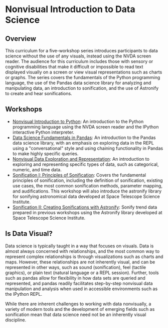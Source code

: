 # Nonvisual Introduction to Data Science

## Overview

This curriculum for a five-workshop series introduces participants to data science without the use of any visuals, instead using the NVDA screen reader. The audience for this curriculum includes those with sensory or cognitive disabilities that make it difficult or impossible to read text displayed visually on a screen or view visual representations such as charts or graphs. The series covers the fundamentals of the Python programming language, the use of the Pandas data science library for analyzing and manipulating data, an introduction to sonification, and the use of Astronify to create and hear sonifications.

## Workshops

- [Nonvisual Introduction to Python](nonvisual_python/README.md): An introduction to the Python programming language using the NVDA screen reader and the IPython interactive Python interpreter.
- [Data Science Fundamentals in Pandas](pandas_fundamentals/README.md): An introduction to the Pandas data science library, with an emphasis on exploring data in the REPL using a "conversational" style and using chaining functionality in Pandas to make highly specific queries.
- [Nonvisual Data Exploration and Representation](nonvisual_data_representation/README.md): An introduction to exploring and representing specific types of data, such as categorical, numeric, and time data. 
- [Sonification I: Principles of Sonification](sonification_1/README.md): Covers the fundamental principles of sonification, including the definition of sonification, existing use cases, the most common sonification methods, parameter mapping, and audifications. This workshop will also introduce the astronify library for sonifying astronomical data developed at Space Telescope Science Institute.
- [Sonification II: Creating Sonifications with Astronify](sonification_2/README.md): Sonify trend data prepared in previous workshops using the Astronify library developed at Space Telescope Science Institute. 

## Is Data Visual?

Data science is typically taught in a way that focuses on visuals. Data is almost always concerned with relationships, and the most common way to represent complex relationships is through visualizations such as charts and maps. However, these relationships are not inherently visual, and can be represented in other ways, such as sound (sonification), feel (tactile graphics), or plain text (natural language or a REPL session). Further, tools such as pandas allow for flexibility in how data sets are queried and represented, and pandas readily facilitates step-by-step nonvisual data manipulation and analysis when used in accessible environments such as the IPython REPL.

While there are inherent challenges to working with data nonvisually, a variety of modern tools and the development of emerging fields such as sonification mean that data science need not be an inherently visual discipline.
